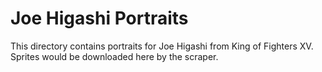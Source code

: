 # Joe Higashi Portraits

This directory contains portraits for Joe Higashi from King of Fighters XV.
Sprites would be downloaded here by the scraper.
